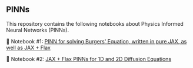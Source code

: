 ## PINNs

This repository contains the following notebooks about Physics Informed Neural Networks (PINNs).

📌 Notebook #1: [PINN for solving Burgers' Equation, written in pure JAX, as well as JAX + Flax](%5B1%5D%20Introduction%20-%20Solution%20of%20Burgers%20Equation.ipynb)

📌 Notebook #2: [JAX + Flax PINNs for 1D and 2D Diffusion Equations](%5B2%5D%20Extension%20to%20higher%20dimensions%20-%20Solution%20of%20Diffusion%20Equations.ipynb)
